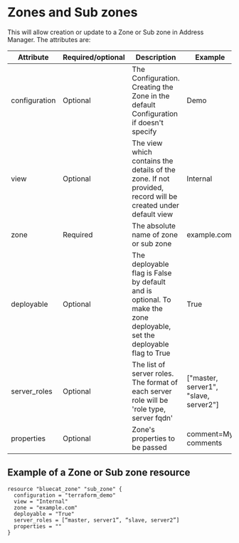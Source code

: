 # Zones and Sub zones
This will allow creation or update to a Zone or Sub zone in Address Manager. The attributes are:

| Attribute | Required/optional | Description | Example |
| --- | --- | --- | --- |
| configuration | Optional | The Configuration. Creating the Zone in the default Configuration if doesn't specify | Demo |
| view | Optional |  The view which contains the details of the zone. If not provided, record will be created under default view | Internal |
| zone | Required | The absolute name of zone or sub zone | example.com |
| deployable | Optional | The deployable flag is False by default and is optional. To make the zone deployable, set the deployable flag to True | True |
| server_roles | Optional | The list of server roles. The format of each server role will be 'role type, server fqdn' | ["master, server1", "slave, server2"] |
| properties | Optional | Zone's properties to be passed | comment=My comments |


## Example of a Zone or Sub zone resource

    resource "bluecat_zone" "sub_zone" {
      configuration = "terraform_demo"
      view = "Internal"
      zone = "example.com"
      deployable = "True"
      server_roles = [“master, server1”, “slave, server2”]
      properties = ""
    }